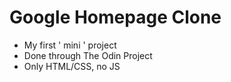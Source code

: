 <h1>Google Homepage Clone</h1>

<ul>
    <li>My first ' mini ' project</li>
    <li>Done through The Odin Project</li>
    <li>Only HTML/CSS, no JS</li>
</ul>
